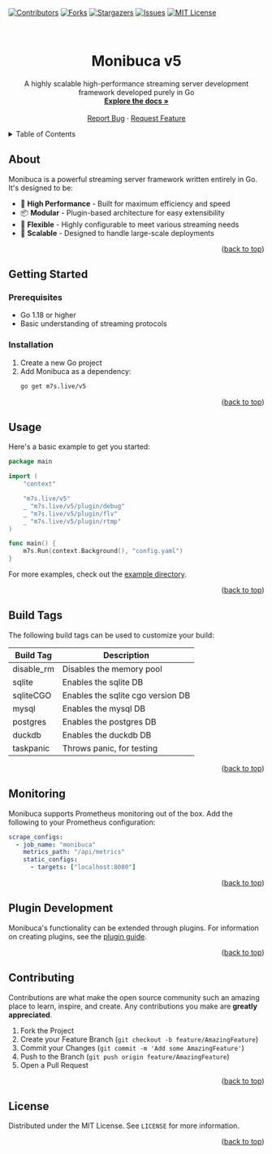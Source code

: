 <!-- Improved compatibility of back to top link -->
<a id="readme-top"></a>

[![Contributors][contributors-shield]][contributors-url]
[![Forks][forks-shield]][forks-url]
[![Stargazers][stars-shield]][stars-url]
[![Issues][issues-shield]][issues-url]
[![MIT License][license-shield]][license-url]

<!-- PROJECT LOGO -->
<br />
<div align="center">
  <h1 align="center">Monibuca v5</h1>

  <p align="center">
    A highly scalable high-performance streaming server development framework developed purely in Go
    <br />
    <a href="https://github.com/Monibuca/v5/wiki"><strong>Explore the docs »</strong></a>
    <br />
    <br />
    <a href="https://github.com/Monibuca/v5/issues">Report Bug</a>
    ·
    <a href="https://github.com/Monibuca/v5/issues">Request Feature</a>
  </p>
</div>

<!-- TABLE OF CONTENTS -->
<details>
  <summary>Table of Contents</summary>
  <ol>
    <li><a href="#about">About</a></li>
    <li><a href="#getting-started">Getting Started</a></li>
    <li><a href="#usage">Usage</a></li>
    <li><a href="#build-tags">Build Tags</a></li>
    <li><a href="#monitoring">Monitoring</a></li>
    <li><a href="#plugin-development">Plugin Development</a></li>
    <li><a href="#contributing">Contributing</a></li>
    <li><a href="#license">License</a></li>
  </ol>
</details>

## About

Monibuca is a powerful streaming server framework written entirely in Go. It's designed to be:

- 🚀 **High Performance** - Built for maximum efficiency and speed
- 📦 **Modular** - Plugin-based architecture for easy extensibility
- 🔧 **Flexible** - Highly configurable to meet various streaming needs
- 💪 **Scalable** - Designed to handle large-scale deployments

<p align="right">(<a href="#readme-top">back to top</a>)</p>

## Getting Started

### Prerequisites

- Go 1.18 or higher
- Basic understanding of streaming protocols

### Installation

1. Create a new Go project
2. Add Monibuca as a dependency:
   ```sh
   go get m7s.live/v5
   ```

<p align="right">(<a href="#readme-top">back to top</a>)</p>

## Usage

Here's a basic example to get you started:

```go
package main

import (
	"context"

	"m7s.live/v5"
	_ "m7s.live/v5/plugin/debug"
	_ "m7s.live/v5/plugin/flv"
	_ "m7s.live/v5/plugin/rtmp"
)

func main() {
	m7s.Run(context.Background(), "config.yaml")
}
```

For more examples, check out the [example directory](./example).

<p align="right">(<a href="#readme-top">back to top</a>)</p>

## Build Tags

The following build tags can be used to customize your build:

| Build Tag | Description |
|-----------|-------------|
| disable_rm | Disables the memory pool |
| sqlite | Enables the sqlite DB |  
| sqliteCGO | Enables the sqlite cgo version DB |
| mysql | Enables the mysql DB |
| postgres | Enables the postgres DB |
| duckdb | Enables the duckdb DB |
| taskpanic | Throws panic, for testing |

<p align="right">(<a href="#readme-top">back to top</a>)</p>

## Monitoring

Monibuca supports Prometheus monitoring out of the box. Add the following to your Prometheus configuration:

```yaml
scrape_configs:
  - job_name: "monibuca"
    metrics_path: "/api/metrics"
    static_configs:
      - targets: ["localhost:8080"]
```

<p align="right">(<a href="#readme-top">back to top</a>)</p>

## Plugin Development

Monibuca's functionality can be extended through plugins. For information on creating plugins, see the [plugin guide](./plugin/README.md).

<p align="right">(<a href="#readme-top">back to top</a>)</p>

## Contributing

Contributions are what make the open source community such an amazing place to learn, inspire, and create. Any contributions you make are **greatly appreciated**.

1. Fork the Project
2. Create your Feature Branch (`git checkout -b feature/AmazingFeature`)
3. Commit your Changes (`git commit -m 'Add some AmazingFeature'`)
4. Push to the Branch (`git push origin feature/AmazingFeature`)
5. Open a Pull Request

<p align="right">(<a href="#readme-top">back to top</a>)</p>

## License

Distributed under the MIT License. See `LICENSE` for more information.

<p align="right">(<a href="#readme-top">back to top</a>)</p>

<!-- MARKDOWN LINKS & IMAGES -->
[contributors-shield]: https://img.shields.io/github/contributors/Monibuca/v5.svg?style=for-the-badge
[contributors-url]: https://github.com/Monibuca/v5/graphs/contributors
[forks-shield]: https://img.shields.io/github/forks/Monibuca/v5.svg?style=for-the-badge
[forks-url]: https://github.com/Monibuca/v5/network/members
[stars-shield]: https://img.shields.io/github/stars/Monibuca/v5.svg?style=for-the-badge
[stars-url]: https://github.com/Monibuca/v5/stargazers
[issues-shield]: https://img.shields.io/github/issues/Monibuca/v5.svg?style=for-the-badge
[issues-url]: https://github.com/Monibuca/v5/issues
[license-shield]: https://img.shields.io/github/license/Monibuca/v5.svg?style=for-the-badge
[license-url]: https://github.com/Monibuca/v5/blob/master/LICENSE